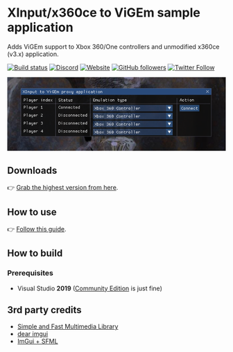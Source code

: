 # XInput/x360ce to ViGEm sample application

Adds ViGEm support to Xbox 360/One controllers and unmodified x360ce (v3.x) application.

[![Build status](https://ci.appveyor.com/api/projects/status/xiyb2nab78uu6fmh?svg=true)](https://ci.appveyor.com/project/nefarius/vdx) [![Discord](https://img.shields.io/discord/346756263763378176.svg)](https://discord.vigem.org) [![Website](https://img.shields.io/website-up-down-green-red/https/vigem.org.svg?label=ViGEm.org)](https://vigem.org/) [![GitHub followers](https://img.shields.io/github/followers/nefarius.svg?style=social&label=Follow)](https://github.com/nefarius) [![Twitter Follow](https://img.shields.io/twitter/follow/nefariusmaximus.svg?style=social&label=Follow)](https://twitter.com/nefariusmaximus)

![explorer_fkGCP5FSPx.png](assets/explorer_fkGCP5FSPx.png)

## Downloads

👉 [Grab the highest version from here](https://buildbot.vigem.org/builds/VDX/master/).

## How to use

👉 [Follow this guide](https://forums.vigem.org/topic/272/x360ce-to-vigem).

## How to build

### Prerequisites

- Visual Studio **2019** ([Community Edition](https://www.visualstudio.com/thank-you-downloading-visual-studio/?sku=Community&rel=16) is just fine)

## 3rd party credits

- [Simple and Fast Multimedia Library](https://www.sfml-dev.org/)
- [dear imgui](https://github.com/ocornut/imgui)
- [ImGui + SFML](https://github.com/eliasdaler/imgui-sfml)
